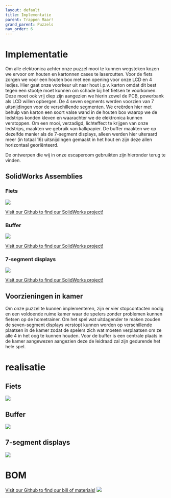 ```yaml
---
layout: default
title: Implementatie
parent: Trappen Maar!
grand_parent: Puzzels
nav_order: 6
---
```

# Implementatie
Om alle elektronica achter onze puzzel mooi te kunnen wegsteken kozen we ervoor om houten en kartonnen cases te
lasercutten.
Voor de fiets zorgen we voor een houten box met een opening voor onze LCD en 4 ledjes. Hier gaat onze voorkeur uit naar hout i.p.v. karton omdat dit best tegen een stootje moet kunnen om schade bij het fietsen te voorkomen. Deze moet ook vrij diep zijn aangezien we hierin zowel de PCB, powerbank als LCD willen opbergen.
De 4 seven segments werden voorzien van 7 uitsnijdingen voor de verschillende segmenten. We creërden hier
met behulp van karton een soort valse wand in de houten box waarop we de ledstrips konden kleven en
waarachter we de elektronica kunnen verstoppen. Om een mooi, verzadigd, lichteffect te krijgen van onze ledstrips, 
maakten we gebruik van kalkpapier.
De buffer maakten we op dezelfde manier als de 7-segment displays, alleen werden hier uiteraard meer (in totaal 16)
uitsnijdingen gemaakt in het hout en zijn deze allen horizontaal georiënteerd.

De ontwerpen die wij in onze escaperoom gebruikten zijn hieronder terug te vinden.
## SolidWorks Assemblies
### Fiets
![](2022-05-16-11-37-22.png)

[Visit our Github to find our SolidWorks project!](https://github.com/PLAN-IT-B/BachelorProefTrappenMaar/tree/main/boxes/Fiets)
### Buffer
![](2022-05-16-11-37-42.png)

[Visit our Github to find our SolidWorks project!](https://github.com/PLAN-IT-B/BachelorProefTrappenMaar/tree/main/boxes/Buffer)
### 7-segment displays
![](2022-05-16-11-38-02.png)

[Visit our Github to find our SolidWorks project!](https://github.com/PLAN-IT-B/BachelorProefTrappenMaar/tree/main/boxes/7segmentKlein)

## Voorzieningen in kamer
Om onze puzzel te kunnen implementeren, zijn er vier stopcontacten nodig en een voldoende ruime kamer waar de spelers zonder problemen kunnen fietsen op de hometrainer. Om het spel wat uitdagender te maken zouden de seven-segment displays verstopt kunnen worden op verschillende plaatsen in de kamer zodat de spelers zich wat moeten verplaatsen om ze alle 4 in het oog te kunnen houden. Voor de buffer is een centrale plaats in de kamer aangewezen aangezien deze de leidraad zal zijn gedurende het hele spel.

# realisatie

## Fiets
![](doosFiets.jpg)

## Buffer
![](buffer.jpg)

## 7-segment displays
![](7segment.jpg)

# BOM
[Visit our Github to find our bill of materials!](https://github.com/PLAN-IT-B/BachelorProefTrappenMaar/blob/main/documentatie/BOM(final%20version).xlsx)
![](2022-05-16-11-13-17.png)
